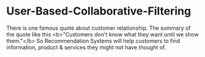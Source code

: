# User-Based-Collaborative-Filtering
There is one famous quote about customer relationship. The summary of the quote like this &lt;b>"Customers don't know what they want until we show them."&lt;/b> So Recommendation Systems will help customers to find information, product &amp; services they might not have thought of.
